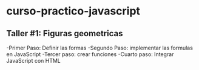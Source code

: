 # curso-practico-javascript

## Taller #1: Figuras geometricas

-Primer Paso: Definir las formas
-Segundo Paso: implementar las formulas en JavaScript
-Tercer paso: crear funciones
-Cuarto paso: Integrar JavaScript con HTML